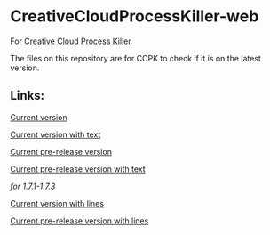# CreativeCloudProcessKiller-web
For [Creative Cloud Process Killer](https://github.com/athkiasaris1/Creative-Cloud-Process-Killer)

The files on this repository are for CCPK to check if it is on the latest version.


## Links:

[Current version](https://athkiasaris1.github.io/CreativeCloudProcessKiller-web/currentversion)

[Current version with text](https://athkiasaris1.github.io/CreativeCloudProcessKiller-web/currentversionwtext)

[Current pre-release version](https://athkiasaris1.github.io/CreativeCloudProcessKiller-web/currentprereleaseversion)

[Current pre-release version with text](https://athkiasaris1.github.io/CreativeCloudProcessKiller-web/currentprereleaseversionwtext)

*for 1.7.1-1.7.3*

[Current version with lines](https://athkiasaris1.github.io/CreativeCloudProcessKiller-web/1.7.1+/currentversionwithlines.html)

[Current pre-release version with lines ](https://athkiasaris1.github.io/CreativeCloudProcessKiller-web/1.7.1+/currentprereleasewithlines.html)

